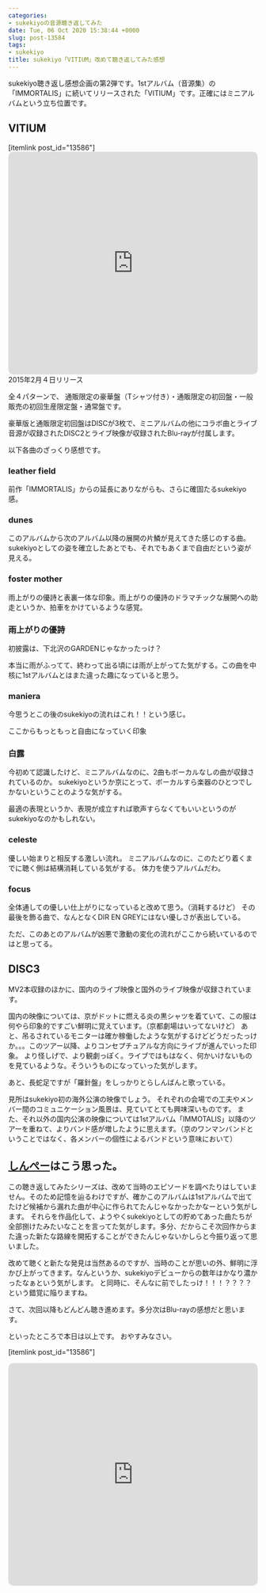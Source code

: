 ```yaml
---
categories:
- sukekiyoの音源聴き返してみた
date: Tue, 06 Oct 2020 15:38:44 +0000
slug: post-13584
tags:
- sukekiyo
title: sukekiyo「VITIUM」改めて聴き返してみた感想
---
```


sukekiyo聴き返し感想企画の第2弾です。1stアルバム（音源集）の「IMMORTALIS」に続いてリリースされた「VITIUM」です。正確にはミニアルバムという立ち位置です。

<h2>VITIUM</h2>
[itemlink post_id="13586"]

<iframe src="https://embed.music.apple.com/us/album/vitium/1434846208?app=music&amp;itsct=music_box&amp;itscg=30200&amp;at=11ld5P&amp;ct=sinpeeei&amp;ls=1" height="450px" frameborder="0" sandbox="allow-forms allow-popups allow-same-origin allow-scripts allow-top-navigation-by-user-activation" allow="autoplay *; encrypted-media *;" style="width: 100%; max-width: 660px; overflow: hidden; border-radius: 10px; background: transparent;"></iframe>
2015年2月４日リリース

全４パターンで、
通販限定の豪華盤（Tシャツ付き）・通販限定の初回盤・一般販売の初回生産限定盤・通常盤です。

豪華版と通販限定初回盤はDISCが3枚で、ミニアルバムの他にコラボ曲とライブ音源が収録されたDISC2とライブ映像が収録されたBlu-rayが付属します。

以下各曲のざっくり感想です。

<h3>leather field</h3>
前作「IMMORTALIS」からの延長にありながらも、さらに確固たるsukekiyo感。

<h3>dunes</h3>
このアルバムから次のアルバム以降の展開の片鱗が見えてきた感じのする曲。sukekiyoとしての姿を確立したあとでも、それでもあくまで自由だという姿が見える。

<h3>foster mother</h3>
雨上がりの優詩と表裏一体な印象。雨上がりの優詩のドラマチックな展開への助走というか、拍車をかけているような感覚。

<h3>雨上がりの優詩</h3>
初披露は、下北沢のGARDENじゃなかったっけ？

本当に雨がふってて、終わって出る頃には雨が上がってた気がする。この曲を中核に1stアルバムとはまた違った趣になっていると思う。

<h3>maniera</h3>
今思うとこの後のsukekiyoの流れはこれ！！という感じ。

ここからもっともっと自由になっていく印象

<h3>白露</h3>
今初めて認識したけど、ミニアルバムなのに、2曲もボーカルなしの曲が収録されているのか。
sukekiyoというか京にとって、ボーカルすら楽器のひとつでしかないということのような気がする。

最適の表現というか、表現が成立すれば歌声すらなくてもいいというのがsukekiyoなのかもしれない。

<h3>celeste</h3>
優しい始まりと相反する激しい流れ。
ミニアルバムなのに、このたどり着くまでに聴く側は結構消耗している気がする。
体力を使うアルバムだわ。

<h3>focus</h3>
全体通しての優しい仕上がりになっていると改めて思う。（消耗するけど）
その最後を飾る曲で、なんとなくDIR EN GREYにはない優しさが表出している。

ただ、このあとのアルバムが凶悪で激動の変化の流れがここから続いているのではと思ってる。

<h2>DISC3</h2>
MV2本収録のほかに、国内のライブ映像と国外のライブ映像が収録されています。

国内の映像については、京がドットに燃える炎の黒シャツを着ていて、この服は何やら印象的ですごい鮮明に覚えています。（京都劇場はいってないけど）
あと、吊るされているモニターは確か稼働したような気がするけどどうだったっけか。。。このツアー以降、よりコンセプチュアルな方向にライブが進んでいった印象。
より怪しげで、より観劇っぽく。ライブではもはなく、何かいけないものを見ているような。そういうものになっていった気がします。

あと、長蛇足ですが「羅針盤」をしっかりとらしんばんと歌っている。

見所はsukekiyo初の海外公演の映像でしょう。
それぞれの会場での工夫やメンバー間のコミュニケーション風景は、見ていてとても興味深いものです。
また、それ以外の国内公演の映像については1stアルバム「IMMOTALIS」以降のツアーを重ねて、よりバンド感が増したように思えます。（京のワンマンバンドということではなく、各メンバーの個性によるバンドという意味において）

<h2><a href="https://twitter.com/s_s_p_y">しんぺー</a>はこう思った。</h2>
この聴き返してみたシリーズは、改めて当時のエピソードを調べたりはしていません。そのため記憶を辿るわけですが、確かこのアルバムは1stアルバムで出てたけど候補から漏れた曲が中心に作られてたんじゃなかったかなーという気がします。
それらを作品化して、ようやくsukekiyoとしての貯めてあった曲たちが全部捌けたみたいなことを言ってた気がします。多分、だからこそ次回作からまた違った新たな路線を開拓することができたんじゃないかしらと今振り返って思いました。

改めて聴くと新たな発見は当然あるのですが、当時のことが思いの外、鮮明に浮かび上がってきます。なんというか、sukekiyoデビューからの数年はかなり濃かったなぁという気がします。
と同時に、そんなに前でしたっけ！！！？？？？という錯覚に陥りますね。

さて、次回以降もどんどん聴き進めます。多分次はBlu-rayの感想だと思います。

といったところで本日は以上です。
おやすみなさい。

[itemlink post_id="13586"]

<iframe src="https://embed.music.apple.com/us/album/vitium/1434846208?app=music&amp;itsct=music_box&amp;itscg=30200&amp;at=11ld5P&amp;ct=sinpeeei&amp;ls=1" height="450px" frameborder="0" sandbox="allow-forms allow-popups allow-same-origin allow-scripts allow-top-navigation-by-user-activation" allow="autoplay *; encrypted-media *;" style="width: 100%; max-width: 660px; overflow: hidden; border-radius: 10px; background: transparent;"></iframe>